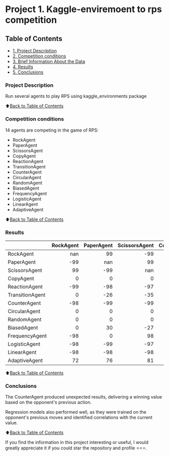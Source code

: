 # Project 1. Kaggle-enviremoent to rps competition

## Table of Contents  
* [1. Project Description](#project-description)
* [2. Competition сonditions](#Competition-сonditions)
* [3. Brief Information About the Data](#brief-information-about-the-data)  
* [4. Results](#results)  
* [5. Conclusions](#conclusions)  

### Project Description    
Run several agents to play RPS using kaggle_environments package

:arrow_up:[Back to Table of Contents](#table-of-contents)

### Competition сonditions 
14 agents are competing in the game of RPS:
- RockAgent
- PaperAgent
- ScissorsAgent
- CopyAgent
- ReactionAgent
- TransitionAgent
- CounterAgent
- CircularAgent
- RandomAgent
- BiasedAgent
- FrequencyAgent
- LogisticAgent
- LinearAgent
- AdaptiveAgent


:arrow_up:[Back to Table of Contents](#table-of-contents)

### Results  
|                 |   RockAgent |   PaperAgent |   ScissorsAgent |   CopyAgent |   ReactionAgent |   TransitionAgent |   CounterAgent |   CircularAgent |   RandomAgent |   BiasedAgent |   FrequencyAgent |   LogisticAgent |   LinearAgent |   AdaptiveAgent |
|:----------------|------------:|-------------:|----------------:|------------:|----------------:|------------------:|---------------:|----------------:|--------------:|--------------:|-----------------:|----------------:|--------------:|----------------:|
| RockAgent       |         nan |           99 |             -99 |           0 |              99 |                 0 |             98 |               0 |             0 |             0 |               98 |              98 |            98 |             -72 |
| PaperAgent      |         -99 |          nan |              99 |           0 |              98 |                26 |             99 |               0 |             0 |           -30 |                0 |              99 |            98 |             -76 |
| ScissorsAgent   |          99 |          -99 |             nan |           0 |              97 |                35 |             99 |               0 |             0 |            27 |              -98 |              97 |            98 |             -81 |
| CopyAgent       |           0 |            0 |               0 |         nan |             -99 |                 0 |             50 |              99 |             0 |             0 |                0 |              50 |           -99 |               0 |
| ReactionAgent   |         -99 |          -98 |             -97 |          99 |             nan |                 0 |              0 |               0 |             0 |             0 |              -81 |               0 |             0 |               0 |
| TransitionAgent |           0 |          -26 |             -35 |           0 |               0 |               nan |              0 |               0 |             0 |             0 |                0 |               0 |             0 |             -20 |
| CounterAgent    |         -98 |          -99 |             -99 |         -50 |               0 |                 0 |            nan |               0 |             0 |             0 |              -49 |               0 |             0 |              22 |
| CircularAgent   |           0 |            0 |               0 |         -99 |               0 |                 0 |              0 |             nan |             0 |             0 |              -33 |               0 |             0 |              77 |
| RandomAgent     |           0 |            0 |               0 |           0 |               0 |                 0 |              0 |               0 |           nan |             0 |                0 |               0 |             0 |               0 |
| BiasedAgent     |           0 |           30 |             -27 |           0 |               0 |                 0 |              0 |               0 |             0 |           nan |                0 |               0 |             0 |               0 |
| FrequencyAgent  |         -98 |            0 |              98 |           0 |              81 |                 0 |             49 |              33 |             0 |             0 |              nan |              57 |            49 |             -77 |
| LogisticAgent   |         -98 |          -99 |             -97 |         -50 |               0 |                 0 |              0 |               0 |             0 |             0 |              -57 |             nan |             0 |               0 |
| LinearAgent     |         -98 |          -98 |             -98 |          99 |               0 |                 0 |              0 |               0 |             0 |             0 |              -49 |               0 |           nan |             -26 |
| AdaptiveAgent   |          72 |           76 |              81 |           0 |               0 |                20 |            -22 |             -77 |             0 |             0 |               77 |               0 |            26 |             nan |

:arrow_up:[Back to Table of Contents](#table-of-contents)

### Conclusions  
The CounterAgent produced unexpected results, delivering a winning value based on the opponent's previous action.

Regression models also performed well, as they were trained on the opponent's previous moves and identified correlations with the current value.

:arrow_up:[Back to Table of Contents](#table-of-contents)

If you find the information in this project interesting or useful, I would greatly appreciate it if you could star the repository and profile ⭐️⭐️⭐️.

